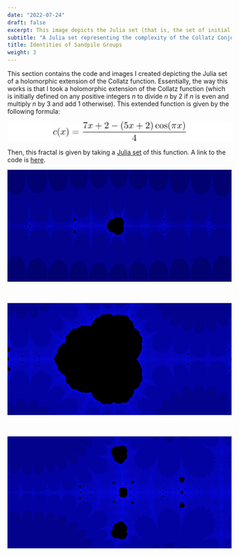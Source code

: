 ```yaml
---
date: "2022-07-24"
draft: false
excerpt: This image depicts the Julia set (that is, the set of initial values which remain bounded under iteration) of a holomorphic extension of the Collatz function (which is initially defined on any positive integers *n* to divide *n* by 2 if *n* is even and multiply *n* by 3 and add 1 otherwise). This results in a fractal representing the complexity of the Collatz Conjecture.
subtitle: "A Julia set representing the complexity of the Collatz Conjecture"
title: Identities of Sandpile Groups
weight: 3
---
```


This section contains the code and images I created depicting the Julia set of a holomorphic extension of the Collatz function. Essentially, the way this works is that I took a holomorphic extension of the Collatz function (which is initially defined on any positive integers *n* to divide *n* by 2 if *n* is even and multiply *n* by 3 and add 1 otherwise). This extended function is given by the following formula:

<img src="images/collatz-function.png" alt="Collatz Function Extended" width=600>

Then, this fractal is given by taking a <a href="https://en.wikipedia.org/wiki/Julia_set">Julia set</a> of this function. A link to the code is <a href="collatz_generator.py" target="_blank">here</a>.

<img src="images/collatz1-edited.png" alt="Collatz Fractal 1" width=600>
<p><br></p>
<img src="images/collatz2-edited.png" alt="Collatz Fractal 2" width=600>
<p><br></p>
<img src="images/collatz3-edited.png" alt="Collatz Fractal 3" width=600>
<p><br></p>